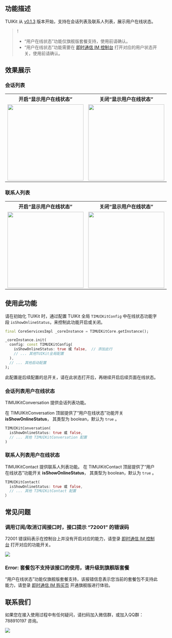 
## 功能描述

TUIKit 从 [v0.1.3](https://cloud.tencent.com/document/product/269/52049#im-flutter-tuikit.EF.BC.88.E5.90.AB-ui.EF.BC.89-0.1.3-.402022.08.03) 版本开始，支持在会话列表及联系人列表，展示用户在线状态。

> !
>
> - “用户在线状态”功能仅旗舰版套餐支持，使用前请确认。
> - “用户在线状态”功能需要在 [即时通信 IM 控制台](https://console.cloud.tencent.com/im) 打开对应的用户状态开关，使用前请确认。

## 效果展示

### 会话列表
<table style="text-align:center;vertical-align:middle;width:1000px;overflow-x:auto;">
  <tr>
    <th style="text-align:center;" width="250px">开启“显示用户在线状态”<br></th>
    <th style="text-align:center;" width="250px">关闭“显示用户在线状态”<br></th>
  </tr>
  <tr>
    <td style="text-align:center;vertical-align:middle;overflow-x:auto;"><img style="width:250px" src="https://qcloudimg.tencent-cloud.cn/raw/ca1c22cc3452f77186dcadde610626af.png"  />    </td>
    <td  style="text-align:center;vertical-align:middle;overflow-x:auto;"><img style="width:250px" src="https://qcloudimg.tencent-cloud.cn/raw/1172bcb97e227f1b75f4f38b14bfa316.png" /> </td>
</table>

### 联系人列表

<table style="text-align:center;vertical-align:middle;width:1000px;overflow-x:auto;">
  <tr>
    <th style="text-align:center;" width="250px">开启“显示用户在线状态”<br></th>
    <th style="text-align:center;" width="250px">关闭“显示用户在线状态”<br></th>
  </tr>
  <tr>
    <td style="text-align:center;vertical-align:middle;overflow-x:auto;"><img style="width:250px" src="https://qcloudimg.tencent-cloud.cn/raw/90a6a5ac3a54b4289f3ae473f61c1ed2.png"  />    </td>
    <td  style="text-align:center;vertical-align:middle;overflow-x:auto;"><img style="width:250px" src="https://qcloudimg.tencent-cloud.cn/raw/3d50d3b49b83cffe9316a63dcbd2c1cd.png" /> </td>
</table>

## 使用此功能

请在初始化 TUIKit 时，通过配置 TUIKit 全局 `TIMUIKitConfig` 中在线状态功能字段 `isShowOnlineStatus`，来控制此功能开启或关闭。

```dart
final CoreServicesImpl _coreInstance = TIMUIKitCore.getInstance();

_coreInstance.init(
  config: const TIMUIKitConfig(
    isShowOnlineStatus: true 或 false,  // 添加此行
    // ... 其他TUIKit全局配置
  ),
  // ... 其他启动配置
);
```

此配置是后续配置的总开关，请在此状态打开后，再继续开启后续页面在线状态。

### 会话列表用户在线状态

TIMUIKitConversation 提供会话列表功能。

在 TIMUIKitConversation 顶层提供了“用户在线状态”功能开关 **isShowOnlineStatus**， 其类型为 boolean，默认为 `true` 。


```dart
TIMUIKitConversation(
  isShowOnlineStatus: true 或 false,
  // ... 其他 TIMUIKitConversation 配置
)
```


### 联系人列表用户在线状态

TIMUIKitContact 提供联系人列表功能。
在 TIMUIKitContact 顶层提供了“用户在线状态”功能开关 **isShowOnlineStatus**， 其类型为 boolean，默认为 `true` 。

```dart
TIMUIKitContact(
  isShowOnlineStatus: true 或 false,
  // ... 其他 TIMUIKitContact 配置
）
```

## 常见问题

### 调用订阅/取消订阅接口时，接口提示 “72001” 的错误码

72001 错误码表示在控制台上并没有开启对应的能力，请登录 [即时通信 IM 控制台](https://console.cloud.tencent.com/im)  打开对应的功能开关。

![](https://qcloudimg.tencent-cloud.cn/raw/bae708cef66717ef0e1298a26cafff81.png)

### Error: 套餐包不支持该接口的使用，请升级到旗舰版套餐

“用户在线状态”功能仅旗舰版套餐支持，该报错信息表示您当前的套餐包不支持此能力，请登录 [即时通信 IM 购买页](https://buy.cloud.tencent.com/avc) 开通旗舰版进行体验。


## 联系我们[](id:contact)

如果您在接入使用过程中有任何疑问，请扫码加入微信群，或加入QQ群：788910197 咨询。

![](https://qcloudimg.tencent-cloud.cn/raw/e830ae8c7b8d9253eb71e7c3d9f7b2be.png)

